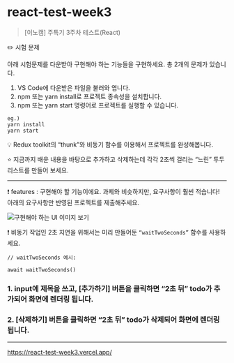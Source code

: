 # react-test-week3

> [이노캠] 주특기 3주차 테스트(React)

✏️ 시험 문제

아래 시험문제를 다운받아 구현해야 하는 기능들을 구현하세요.
총 2개의 문제가 있습니다.

1. VS Code에 다운받은 파일을 불러와 엽니다.
2. npm 또는 yarn install로 프로젝트 종속성을 설치합니다.
3. npm 또는 yarn start 명령어로 프로젝트를 실행할 수 있습니다.

```
eg.)
yarn install
yarn start
```

💡 Redux toolkit의 “thunk”와 비동기 함수를 이용해서 프로젝트를 완성해봅니다.

⭐️ 지금까지 배운 내용을 바탕으로 추가하고 삭제하는데 각각 2초씩 걸리는 “느린” 투두 리스트를 만들어 보세요.

---

❗️ features : 구현해야 할 기능이에요.
과제와 비슷하지만, 요구사항이 훨씬 적습니다! 아래의 요구사항만 반영된 프로젝트를 제출해주세요.

![구현해야 하는 UI 이미지 보기](https://github.com/user-attachments/assets/b4732857-7fcf-4965-bd99-0401ab5fec04)

❗️ 비동기 작업인 2초 지연을 위해서는 미리 만들어둔 `“waitTwoSeconds”` 함수를 사용하세요.

```
// waitTwoSeconds 예시:

await waitTwoSeconds()
```

### 1. input에 제목을 쓰고, [추가하기] 버튼을 클릭하면 “2초 뒤” todo가 추가되어 화면에 렌더링 됩니다.

### 2. [삭제하기] 버튼을 클릭하면 “2초 뒤” todo가 삭제되어 화면에 렌더링 됩니다.

***

https://react-test-week3.vercel.app/
